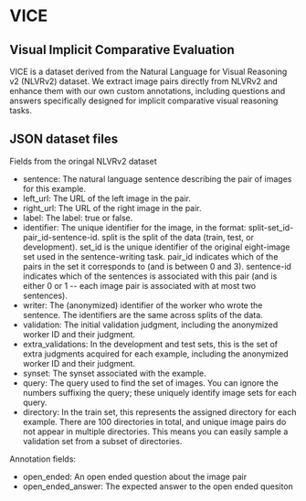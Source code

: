 # VICE
## Visual Implicit Comparative Evaluation

VICE is a dataset derived from the Natural Language for Visual Reasoning v2 (NLVRv2) dataset. We extract image pairs directly from NLVRv2 and enhance them with our own custom annotations, including questions and answers specifically designed for implicit comparative visual reasoning tasks.

## JSON dataset files
Fields from the oringal NLVRv2 dataset
- sentence: The natural language sentence describing the pair of images for this example.
- left_url: The URL of the left image in the pair.
- right_url: The URL of the right image in the pair.
- label: The label: true or false.
- identifier: The unique identifier for the image, in the format: split-set_id-pair_id-sentence-id. split is the split of the data (train, test, or development). set_id is the unique identifier of the original eight-image set used in the sentence-writing task. pair_id indicates which of the pairs in the set it corresponds to (and is between 0 and 3). sentence-id indicates which of the sentences is associated with this pair (and is either 0 or 1 -- each image pair is associated with at most two sentences).
- writer: The (anonymized) identifier of the worker who wrote the sentence. The identifiers are the same across splits of the data.
- validation: The initial validation judgment, including the anonymized worker ID and their judgment.
- extra_validations: In the development and test sets, this is the set of extra judgments acquired for each example, including the anonymized worker ID and their judgment.
- synset: The synset associated with the example.
- query: The query used to find the set of images. You can ignore the numbers suffixing the query; these uniquely identify image sets for each query.
- directory: In the train set, this represents the assigned directory for each example. There are 100 directories in total, and unique image pairs do not appear in multiple directories. This means you can easily sample a validation set from a subset of directories.

Annotation fields:
- open_ended: An open ended question about the image pair
- open_ended_answer: The expected answer to the open ended quesiton